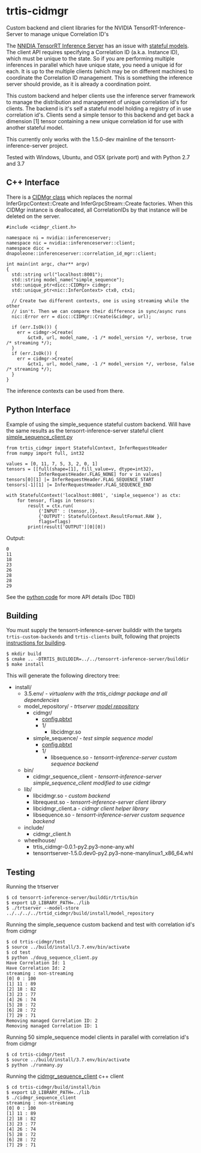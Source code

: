 # trtis-cidmgr
 Custom backend and client libraries for the NVIDIA TensorRT-Inference-Server to manage unique Correlation ID's

The [NNIDIA TensorRT Inference Server](https://github.com/NVIDIA/tensorrt-inference-server) has an issue with [stateful models](https://docs.nvidia.com/deeplearning/sdk/tensorrt-inference-server-master-branch-guide/docs/models_and_schedulers.html#stateful-models).
The client API requires specifying a Correlation ID (a.k.a. Instance ID), which must be unique to the state. So if you are performing multiple inferences in parallel which have unique state, you need a unique id for each. It is up to the multiple clients (which may be on different machines) to coordinate the Correlation ID management. This is something the inference server should provide, as it is already a coordination point.


This custom backend and helper clients use the inference server framework to manage the distribution and management of unique correlation id's for clients. The backend is it's self a stateful model holding a registry of in use correlation id's. Clients send a simple tensor to this backend and get back a dimension [1] tensor containing a new unique correlation id for use with another stateful model.


This currently only works with the 1.5.0-dev mainline of the tensorrt-inference-server project.

Tested with Windows, Ubuntu, and OSX (private port) and with Python 2.7 and 3.7

## C++ Interface

There is a [CIDMgr class](src/clients/c++/cidmgr_client.h) which replaces the normal InferGrpcContext::Create and InferGrpcStream::Create factories. When this CIDMgr instance is deallocated, all CorrelationIDs by that instance will be deleted on the server.

```
#include <cidmgr_client.h>

namespace ni = nvidia::inferenceserver;
namespace nic = nvidia::inferenceserver::client;
namespace dicc = dnapoleone::inferenceserver::correlation_id_mgr::client;

int main(int argc, char** argv)
{
  std::string url("localhost:8001");
  std::string model_name("simple_sequence");
  std::unique_ptr<dicc::CIDMgr> cidmgr;
  std::unique_ptr<nic::InferContext> ctx0, ctx1;
  
  // Create two different contexts, one is using streaming while the other
  // isn't. Then we can compare their difference in sync/async runs
  nic::Error err = dicc::CIDMgr::Create(&cidmgr, url);

  if (err.IsOk()) {
    err = cidmgr->Create(
        &ctx0, url, model_name, -1 /* model_version */, verbose, true /* streaming */);
  }
  if (err.IsOk()) {
    err = cidmgr->Create(
        &ctx1, url, model_name, -1 /* model_version */, verbose, false /* streaming */);
  }
}
```

The inference contexts can be used from there. 

## Python Interface

Example of using the simple_sequence stateful custom backend.
Will have the same results as the tensorrt-inference-server stateful client 
[simple_sequence_client.py](https://github.com/NVIDIA/tensorrt-inference-server/blob/master/src/clients/python/simple_sequence_client.py)

```
from trtis_cidmgr import StatefulContext, InferRequestHeader
from numpy import full, int32

values = [0, 11, 7, 5, 3, 2, 0, 1]
tensors = [[full(shape=[1], fill_value=v, dtype=int32),
            InferRequestHeader.FLAG_NONE] for v in values]
tensors[0][1] |= InferRequestHeader.FLAG_SEQUENCE_START
tensors[-1][1] |= InferRequestHeader.FLAG_SEQUENCE_END

with StatefulContext('localhost:8001', 'simple_sequence') as ctx:
    for tensor, flags in tensors:
        result = ctx.run(
            {'INPUT' : (tensor,)}, 
            {'OUTPUT': StatefulContext.ResultFormat.RAW },
            flags=flags)
        print(result['OUTPUT'][0][0])
```

Output:
```
0
11
18
23
26
28
28
29
```

See the [python code](src/clients/python/trtis_cidmgr/context.py) for more API details (Doc TBD)

## Building
You must supply the tensorrt-inference-server builddir with the targets ```trtis-custom-backends``` and ```trtis-clients``` built, following that projects [instructions for building](https://docs.nvidia.com/deeplearning/sdk/tensorrt-inference-server-master-branch-guide/docs/build.html#configure-inference-server).
```
$ mkdir build
$ cmake .. -DTRTIS_BUILDDIR=../../tensorrt-inference-server/builddir
$ make install
```

This will generate the following directory tree:

* install/
    * 3.5.env/ *- virtualenv with the trtis_cidmgr package and all dependencies*
    * model_repository/ *- trtserver [model repository](https://docs.nvidia.com/deeplearning/sdk/tensorrt-inference-server-master-branch-guide/docs/model_repository.html)*
        * cidmgr/
            * [config.pbtxt](src/config.pbtxt.in)
            * 1/
                * libcidmgr.so
        * simple_sequence/ *- test simple sequence model*
            * [config.pbtxt](test/simple_sequence_config.pbtxt.in)
            * 1/
                * libsequence.so *- tensorrt-inference-server custom sequence backend*
    * bin/
        * cidmgr_sequence_client *- tensorrt-inference-server simple_sequence_client modified to use cidmgr*
    * lib/
        * libcidmgr.so *- custom backend*
        * librequest.so *- tensorrt-inference-server client library*
        * libcidmgr_client.a *- cidmgr client helper library*
        * libsequence.so *- tensorrt-inference-server custom sequence backend*
    * include/
        * cidmgr_client.h
    * wheelhouse/
        * trtis_cidmgr-0.0.1-py2.py3-none-any.whl
        * tensorrtserver-1.5.0.dev0-py2.py3-none-manylinux1_x86_64.whl

## Testing

Running the trtserver

```
$ cd tensorrt-inference-server/builddir/trtis/bin
$ export LD_LIBRARY_PATH=../lib
$ ./trtserver --model-store ../../../../trtid_cidmgr/build/install/model_repository
```

Running the simple_sequence custom backend and test with correlation id's from cidmgr

```
$ cd trtis-cidmgr/test
$ source ../build/install/3.7.env/bin/activate
$ cd test
$ python ./doug_sequence_client.py
Have Correlation Id: 1
Have Correlation Id: 2
streaming : non-streaming
[0] 0 : 100
[1] 11 : 89
[2] 18 : 82
[3] 23 : 77
[4] 26 : 74
[5] 28 : 72
[6] 28 : 72
[7] 29 : 71
Removing managed Correlation ID: 2
Removing managed Correlation ID: 1
```

Running 50 simple_sequence model clients in parallel with correlation id's from cidmgr
```
$ cd trtis-cidmgr/test
$ source ../build/install/3.7.env/bin/activate
$ python ./runmany.py
```

Running the [cidmgr_sequence_client](src/clients/c++/cidmgr_sequence_client.cc) c++ client

```
$ cd trtis-cidmgr/build/install/bin
$ export LD_LIBRARY_PATH=../lib
$ ./cidmgr_sequence_client
streaming : non-streaming
[0] 0 : 100
[1] 11 : 89
[2] 18 : 82
[3] 23 : 77
[4] 26 : 74
[5] 28 : 72
[6] 28 : 72
[7] 29 : 71
```
